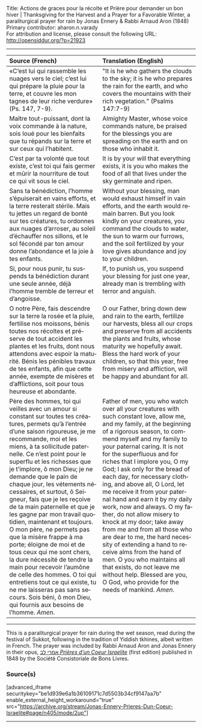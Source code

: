 <html>
<head></head>
<body>
Title: Actions de graces pour la récolte et Prière pour demander un bon hiver | Thanksgiving for the Harvest and a Prayer for a Favorable Winter, a paraliturgical prayer for rain by Jonas Ennery & Rabbi Arnaud Aron (1848)<br />
Primary contributor: aharon.n.varady<br />
For attribution and license, please consult the following URL: <a href="http://opensiddur.org/?p=21923">http://opensiddur.org/?p=21923</a>
<p />
<hr />

<table style="margin-left: auto;margin-right: auto;" class="draggable">
<thead><tr><th id="x" style="text-align: left;">Source (French)</th><th style="text-align: left;">Translation (English)</th></tr></thead>
<tbody>
<tr><td style="vertical-align:bottom;" >
<div class="french" lang="fr">
«C’est lui qui rassemble les nuages vers le ciel; 
c’est lui qui prépare la pluie pour la terre, 
et couvre les mon tagnes de leur riche verdure» <span class="citation">(Ps. 147, 7-9)</span>.
</span></div></td>
 
<td style="vertical-align:top;">
<div class="english" lang="en">
"It is he who gathers the clouds to the sky; 
it is he who prepares the rain for the earth, 
and who covers the mountains with their rich vegetation." <span class="citation">(Psalms 147:7-9)</span.
</div></td></tr>


<tr><td style="vertical-align:top;" >
<div class="french" lang="fr">
Maître tout-puissant, dont la voix commande à la nature, sois loué pour les bienfaits que tu répands sur la terre et sur ceux qui l’habitent. 
</span></div></td>
 
<td style="vertical-align:top;">
<div class="english" lang="en">
Almighty Master, whose voice commands nature, be praised for the blessings you are spreading on the earth and on those who inhabit it.
</div></td></tr>


<tr><td style="vertical-align:top;" >
<div class="french" lang="fr">
C’est par ta volonté que tout existe, c’est toi qui fais germer et mûrir la nourriture de tout ce qui vit sous le ciel.
</span></div></td>
 
<td style="vertical-align:top;">
<div class="english" lang="en">
It is by your will that everything exists, it is you who makes the food of all that lives under the sky germinate and ripen. 
</div></td></tr>


<tr><td style="vertical-align:top;" >
<div class="french" lang="fr">
Sans ta bénédiction, l’homme s’épuiserait en vains efforts, et la terre resterait stérile. Mais tu jettes un regard de bonté sur tes créatures, tu ordonnes aux nuages d’arroser, au soleil d’échauffer nos sillons, et le sol fécondé par ton amour donne l’abondance et la joie à tes enfants.
</span></div></td>
 
<td style="vertical-align:top;">
<div class="english" lang="en">
Without your blessing, man would exhaust himself in vain efforts, and the earth would remain barren. But you look kindly on your creatures, you command the clouds to water, the sun to warm our furrows, and the soil fertilized by your love gives abundance and joy to your children.
</div></td></tr>


<tr><td style="vertical-align:top;" >
<div class="french" lang="fr">
Si, pour nous punir, tu suspends ta bénédiction durant une seule année, déjà l’homme tremble de terreur et d’angoisse.
</span></div></td>
 
<td style="vertical-align:top;">
<div class="english" lang="en">
If, to punish us, you suspend your blessing for just one year, already man is trembling with terror and anguish.
</div></td></tr>


<tr><td style="vertical-align:top;" >
<div class="french" lang="fr">
O notre Père, fais descendre sur la terre la rosée et la pluie, fertilise nos moissons, bénis toutes nos récoltes et préserve de tout accident les plantes et les fruits, dont nous attendons avec espoir la maturité. Bénis les pénibles travaux de tes enfants, afin que cette année, exempte de misères et d’afflictions, soit pour tous heureuse et abondante.
</span></div></td>
 
<td style="vertical-align:top;">
<div class="english" lang="en">
O our Father, bring down dew and rain to the earth, fertilize our harvests, bless all our crops and preserve from all accidents the plants and fruits, whose maturity we hopefully await. Bless the hard work of your children, so that this year, free from misery and affliction, will be happy and abundant for all.
</div></td></tr>


<tr><td style="vertical-align:top;" >
<div class="french" lang="fr">
Père des hommes, toi qui veilles avec un amour si constant sur toutes tes créatures, permets qu’à l’entrée d’une saison rigoureuse, je me recommande, moi et les miens, à ta sollicitude paternelle. Ce n’est point pour le superflu et les richesses que je t’implore, ô mon Dieu; je ne demande que le pain de chaque jour, les vétements nécessaires, et surtout, ô Seigneur, fais que je les reçoive de ta main paternelle et que je les gagne par mon travail quotidien, maintenant et toujours. O mon père, ne permets pas que la misère frappe à ma porte; éloigne de moi et de tous ceux qui me sont chers, la dure nécessité de tendre la main pour recevoir l’aumône de celle des hommes. O toi qui entretiens tout ce qui existe, tu ne me laisseras pas sans secours. Sois béni, ô mon Dieu, qui fournis aux besoins de l’homme. <em>Amen</em>.
</span></div></td>
 
<td style="vertical-align:top;">
<div class="english" lang="en">
Father of men, you who watch over all your creatures with such constant love, allow me, and my family, at the beginning of a rigorous season, to commend myself and my family to your paternal caring. It is not for the superfluous and for riches that I implore you, O my God; I ask only for the bread of each day, for necessary clothing, and above all, O Lord, let me receive it from your paternal hand and earn it by my daily work, now and always. O my father, do not allow misery to knock at my door; take away from me and from all those who are dear to me, the hard necessity of extending a hand to receive alms from the hand of men. O you who maintains all that exists, do not leave me without help. Blessed are you, O God, who provide for the needs of mankind. <em>Amen</em>.
</div></td></tr>
</tbody></table>

<hr />

This is a paraliturgical prayer for rain during the wet season, read during the festival of Sukkot, following in the tradition of Yiddish tkhines, albeit written in French. The prayer was included by Rabbi Arnaud Aron and Jonas Ennery in their opus, <a href="/?p=12950">אמרי לב <em>Prières d’un Coeur Israelite</em></a> (first edition) published in 1848 by the Société Consistoriale de Bons Livres.

<h3>Source(s)</h3>

[advanced_iframe securitykey="be1d939e6a1b36109171c7d5503b34cf9147aa7b" enable_external_height_workaround="true" src="https://archive.org/stream/Jonas-Ennery-Prieres-Dun-Coeur-Israelite#page/n405/mode/2up"]

<hr />

&nbsp;
</body>
</html>